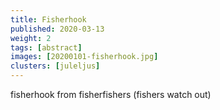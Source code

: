 ```yaml
---
title: Fisherhook
published: 2020-03-13
weight: 2
tags: [abstract]
images: [20200101-fisherhook.jpg]
clusters: [juleljus]
---
```


fisherhook from fisherfishers (fishers watch out)

